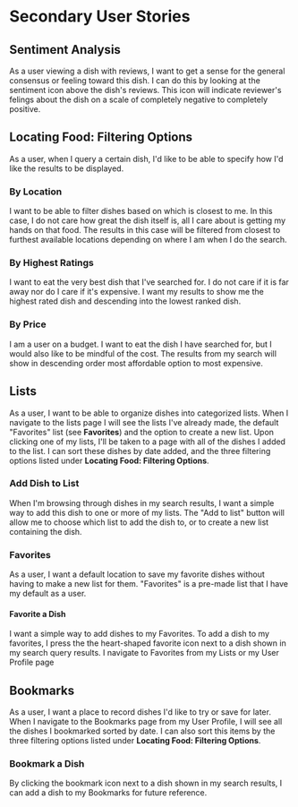 # Secondary User Stories 

## Sentiment Analysis 
As a user viewing a dish with reviews, I want to get a sense for the general consensus or feeling toward this dish. I can do this by looking at the sentiment icon above the dish's reviews. This icon will indicate reviewer's felings about the dish on a scale of completely negative to completely positive. 

## Locating Food: Filtering Options
As a user, when I query a certain dish, I'd like to be able to specify how I'd like the results to be displayed. 

### By Location
I want to be able to filter dishes based on which is closest to me. In this case, I do not care how great the dish itself is, all I care about is getting my hands on that food. The results in this case will be filtered from closest to furthest available locations depending on where I am when I do the search.

### By Highest Ratings
I want to eat the very best dish that I've searched for. I do not care if it is far away nor do I care if it's expensive. I want my results to show me the highest rated dish and descending into the lowest ranked dish.

### By Price
I am a user on a budget. I want to eat the dish I have searched for, but I would also like to be mindful of the cost. The results from my search will show in descending order most affordable option to most expensive.

## Lists
As a user, I want to be able to organize dishes into categorized lists. When I navigate to the lists page I will see the lists I've already made, the default "Favorites" list (see **Favorites**) and the option to create a new list. Upon clicking one of my lists, I'll be taken to a page with all of the dishes I added to the list. I can sort these dishes by date added, and the three filtering options listed under **Locating Food: Filtering Options**. 

### Add Dish to List
When I'm browsing through dishes in my search results, I want a simple way to add this dish to one or more of my lists. The "Add to list" button will allow me to choose which list to add the dish to, or to create a new list containing the dish.

### Favorites
As a user, I want a default location to save my favorite dishes without having to make a new list for them. "Favorites" is a pre-made list that I have my default as a user.

#### Favorite a Dish
I want a simple way to add dishes to my Favorites. To add a dish to my favorites, I press the the heart-shaped favorite icon next to a dish shown in my search query results. I navigate to Favorites from my Lists or my User Profile page

## Bookmarks
As a user, I want a place to record dishes I'd like to try or save for later. When I navigate to the Bookmarks page from my User Profile, I will see all the dishes I bookmarked sorted by date. I can also sort this items by the three filtering options listed under **Locating Food: Filtering Options**. 

### Bookmark a Dish
By clicking the bookmark icon next to a dish shown in my search results, I can add a dish to my Bookmarks for future reference.
